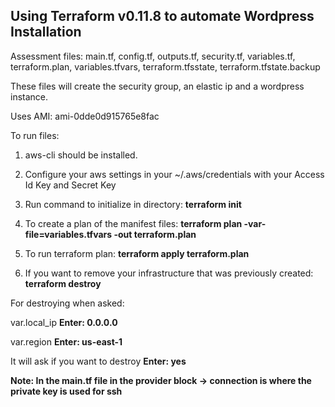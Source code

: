 
Using Terraform v0.11.8 to automate Wordpress Installation
----------------------

Assessment files: 
main.tf,
config.tf,
outputs.tf,
security.tf,
variables.tf,
terraform.plan,
variables.tfvars,
terraform.tfsstate,
terraform.tfstate.backup


These files will create the security group, an elastic ip and a wordpress instance.

Uses AMI: ami-0dde0d915765e8fac

To run files:

1. aws-cli should be installed.  

2. Configure your aws settings in your ~/.aws/credentials with your Access Id Key and Secret Key 

3. Run command to initialize in directory: 
**terraform init**

4. To create a plan of the manifest files:
**terraform plan -var-file=variables.tfvars -out terraform.plan**

5. To run terraform plan:
**terraform apply terraform.plan**

6. If you want to remove your infrastructure that was previously created:
**terraform destroy**

For destroying when asked:

var.local_ip
**Enter:
0.0.0.0**

var.region
**Enter:
us-east-1**

It will ask if you want to destroy
**Enter: 
yes**


**Note: In the main.tf file in the provider block -> connection is where the private key is used for ssh**  

